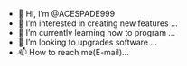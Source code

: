 - 👋 Hi, I’m @ACESPADE999
- 👀 I’m interested in creating new features  ...
- 🌱 I’m currently learning how to program ...
- 💞️ I’m looking to upgrades software  ...
- 📫 How to reach me(E-mail)...

<!---
ACESPADE999/ACESPADE999 is a ✨ special ✨ repository because its `README.md` (this file) appears on your GitHub profile.
You can click the Preview link to take a look at your changes.
--->
